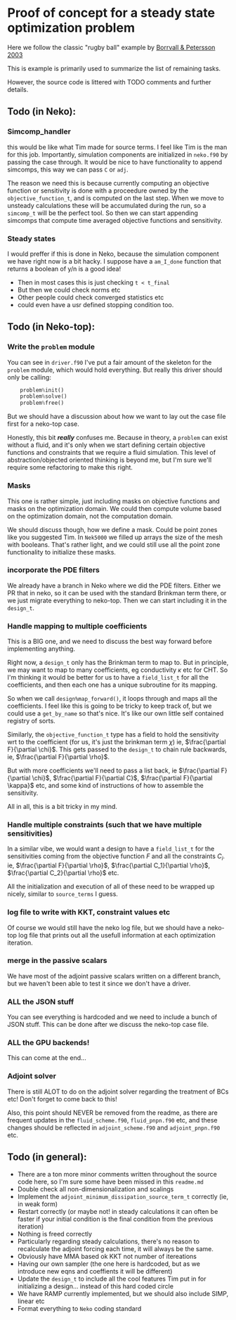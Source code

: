 # Proof of concept for a steady state optimization problem

Here we follow the classic "rugby ball" example by [Borrvall & Petersson 2003](https://doi.org/10.1002/fld.426)



This is example is primarily used to summarize the list of remaining tasks.

However, the source code is littered with TODO comments and further details.


## Todo (in Neko):


### Simcomp_handler 
this would be like what Tim made for source terms. I feel like Tim is the man for this job.
Importantly, simulation components are initialized in `neko.f90` by passing the case through. It would be nice to have functionality to append simcomps, this way we can pass `C` or `adj`.

The reason we need this is because currently computing an objective function or sensitivity is done with a proceedure owned by the `objective_function_t`, and is computed on the last step. When we move to unsteady calculations these will be accumulated during the run, so a `simcomp_t` will be the perfect tool. So then we can start appending simcomps that compute time averaged objective functions and sensitivity.

### Steady states
I would preffer if this is done in Neko, because the simulation component we have right now is a bit hacky. I suppose have a `am_I_done` function that returns a boolean of y/n is a good idea!
- Then in most cases this is just checking `t < t_final`
- But then we could check norms etc
- Other people could check converged statistics etc
- could even have a usr defined stopping condition too.


## Todo (in Neko-top):

### Write the `problem` module
You can see in `driver.f90` I've put a fair amount of the skeleton for the `problem` module, which would hold everything. But really this driver should only be calling:
```fortran
	problem%init()
	problem%solve()
	problem%free()
```
But we should have a discussion about how we want to lay out the case file first for a neko-top case.

Honestly, this bit ***really*** confuses me. Because in theory, a `problem` can exist without a fluid, and it's only when we start defining certain objective functions and constraints that we require a fluid simulation. This level of abstraction/objected oriented thinking is beyond me, but I'm sure we'll require some refactoring to make this right.

### Masks
This one is rather simple, just including masks on objective functions and masks on the optimization domain. We could then compute volume based on the optimization domain, not the computation domain.

We should discuss though, how we define a mask. Could be point zones like you suggested Tim. In `Nek5000` we filled up arrays the size of the mesh with booleans. That's rather light, and we could still use all the point zone functionality to initialize these masks.

### incorporate the PDE filters
We already have a branch in Neko where we did the PDE filters. Either we PR that in neko, so it can be used with the standard Brinkman term there, or we just migrate everything to neko-top. Then we can start including it in the `design_t`.

### Handle mapping to multiple coefficients 
This is a BIG one, and we need to discuss the best way forward before implementing anything. 

Right now, a `design_t` only has the Brinkman term to map to. But in principle, we may want to map to many coefficients, eg conductivity $\kappa$ etc for CHT. So I'm thinking it would be better for us to have a `field_list_t` for all the coefficients, and then each one has a unique subroutine for its mapping. 

So when we call `design%map_forward()`, it loops through and maps all the coefficients. I feel like this is going to be tricky to keep track of, but we could use a `get_by_name` so that's nice. It's like our own little self contained registry of sorts.

Similarly, the `objective_function_t` type has a field to hold the sensitivity wrt to the coefficient (for us, it's just the brinkman term $\chi$) ie, $\frac{\partial F}{\partial \chi}$. This gets passed to the `design_t` to chain rule backwards, ie, $\frac{\partial F}{\partial \rho}$. 

But with more coefficients we'll need to pass a list back, ie $\frac{\partial F}{\partial \chi}$, $\frac{\partial F}{\partial C}$, $\frac{\partial F}{\partial \kappa}$ etc, and some kind of instructions of how to assemble the sensitivity. 

All in all, this is a bit tricky in my mind.

### Handle multiple constraints (such that we have multiple sensitivities)
In a similar vibe, we would want a design to have a `field_list_t` for the sensitivities coming from the objective function $F$ and all the constraints $C_i$. ie, $\frac{\partial F}{\partial \rho}$, $\frac{\partial C_1}{\partial \rho}$, $\frac{\partial C_2}{\partial \rho}$  etc. 

All the initialization and execution of all of these need to be wrapped up nicely, similar to `source_terms` I guess.


### log file to write with KKT, constraint values etc
Of course we would still have the neko log file, but we should have a neko-top log file that prints out all the usefull information at each optimization iteration.

### merge in the passive scalars
We have most of the adjoint passive scalars written on a different branch, but we haven't been able to test it since we don't have a driver.


### ALL the JSON stuff
You can see everything is hardcoded and we need to include a bunch of JSON stuff. This can be done after we discuss the neko-top case file.

### ALL the GPU backends!
This can come at the end...

### Adjoint solver
There is still ALOT to do on the adjoint solver regarding the treatment of BCs etc! Don't forget to come back to this!

Also, this point should NEVER be removed from the readme, as there are frequent updates in the `fluid_scheme.f90`, `fluid_pnpn.f90` etc, and these changes 
should be reflected in `adjoint_scheme.f90` and `adjoint_pnpn.f90` etc.

## Todo (in general):
- There are a ton more minor comments written throughout the source code here, so I'm sure some have been missed in this `readme.md`
- Double check all non-dimensionalization and scalings
- Implement the `adjoint_minimum_dissipation_source_term_t` correctly (ie, in weak form)
- Restart correctly (or maybe not! in steady calculations it can often be faster if your initial condition is the final condition from the previous iteration)
- Nothing is freed correctly
- Particularly regarding steady calculations, there's no reason to recalculate the adjoint forcing each time, it will always be the same.
- Obviously have MMA based ok KKT not number of itereations 
- Having our own sampler (the one here is hardcoded, but as we introduce new eqns and coeffients it will be different)
- Update the `design_t` to include all the cool features Tim put in for initializing a design... instead of this hard coded circle 
- We have RAMP currently implemented, but we should also include SIMP, linear etc
- Format everything to `Neko` coding standard
